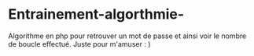 # Entrainement-algorthmie-
Algorithme en php pour retrouver un mot de passe et ainsi voir le nombre de boucle effectué. Juste pour m'amuser : )
